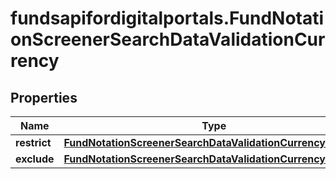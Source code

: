 # fundsapifordigitalportals.FundNotationScreenerSearchDataValidationCurrency

## Properties

Name | Type | Description | Notes
------------ | ------------- | ------------- | -------------
**restrict** | [**FundNotationScreenerSearchDataValidationCurrencyRestrict**](FundNotationScreenerSearchDataValidationCurrencyRestrict.md) |  | [optional] 
**exclude** | [**FundNotationScreenerSearchDataValidationCurrencyExclude**](FundNotationScreenerSearchDataValidationCurrencyExclude.md) |  | [optional] 


